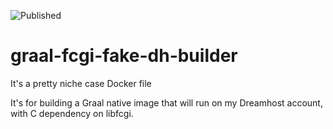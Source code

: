 ![Published](https://github.com/edward3h/graal-fcgi-fake-dh-builder/actions/workflows/docker-publish.yml/badge.svg)


# graal-fcgi-fake-dh-builder
It's a pretty niche case Docker file

It's for building a Graal native image that will run on my Dreamhost account, with C dependency on libfcgi. 
